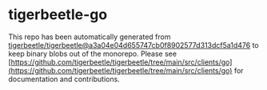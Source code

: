 # tigerbeetle-go
This repo has been automatically generated from [tigerbeetle/tigerbeetle@a3a04e04d655747cb0f8902577d313dcf5a1d476](https://github.com/tigerbeetle/tigerbeetle/commit/a3a04e04d655747cb0f8902577d313dcf5a1d476) to keep binary blobs out of the monorepo. Please see [https://github.com/tigerbeetle/tigerbeetle/tree/main/src/clients/go](https://github.com/tigerbeetle/tigerbeetle/tree/main/src/clients/go) for documentation and contributions.
